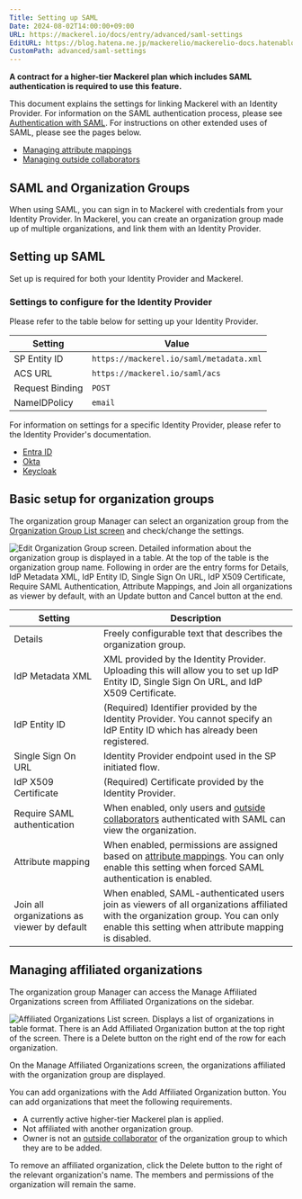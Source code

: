 ```yaml
---
Title: Setting up SAML
Date: 2024-08-02T14:00:00+09:00
URL: https://mackerel.io/docs/entry/advanced/saml-settings
EditURL: https://blog.hatena.ne.jp/mackerelio/mackerelio-docs.hatenablog.mackerel.io/atom/entry/6802340630902355647
CustomPath: advanced/saml-settings
---
```


**A contract for a higher-tier Mackerel plan which includes SAML authentication is required to use this feature.**

This document explains the settings for linking Mackerel with an Identity Provider.
For information on the SAML authentication process, please see [Authentication with SAML](https://mackerel.io/docs/entry/advanced/saml-authentication).
For instructions on other extended uses of SAML, please see the pages below.

- [Managing attribute mappings](https://mackerel.io/docs/entry/advanced/saml-attribute-mappings)
- [Managing outside collaborators](https://mackerel.io/docs/entry/advanced/saml-outside-collaborators)

## SAML and Organization Groups

When using SAML, you can sign in to Mackerel with credentials from your Identity Provider.
In Mackerel, you can create an organization group made up of multiple organizations, and link them with an Identity Provider.

## Setting up SAML

Set up is required for both your Identity Provider and Mackerel.

### Settings to configure for the Identity Provider

Please refer to the table below for setting up your Identity Provider.

| Setting       | Value                                      |
| --------------- | --------------------------------------- |
| SP Entity ID    | `https://mackerel.io/saml/metadata.xml` |
| ACS URL         | `https://mackerel.io/saml/acs`          |
| Request Binding | `POST`                                  |
| NameIDPolicy    | `email`                                 |

For information on settings for a specific Identity Provider, please refer to the Identity Provider's documentation.

- [Entra ID](https://learn.microsoft.com/ja-jp/entra/identity-platform/single-sign-on-saml-protocol)
- [Okta](https://help.okta.com/oie/ja-jp/content/topics/apps/apps_app_integration_wizard_saml.htm)
- [Keycloak](https://www.keycloak.org/docs/latest/server_admin/index.html#assembly-managing-clients_server_administration_guide)

## Basic setup for organization groups

The organization group Manager can select an organization group from the [Organization Group List screen](https://mackerel.io/org-groups) and check/change the settings.

![Edit Organization Group screen. Detailed information about the organization group is displayed in a table. At the top of the table is the organization group name. Following in order are the entry forms for Details, IdP Metadata XML, IdP Entity ID, Single Sign On URL, IdP X509 Certificate, Require SAML Authentication, Attribute Mappings, and Join all organizations as viewer by default, with an Update button and Cancel button at the end.](https://cdn-ak.f.st-hatena.com/images/fotolife/m/mackerelio/20240822/20240822172822_original.png)

| Setting                               | Description                                                                                                                                                                                            |
| -------------------------------------- | ----------------------------------------------------------------------------------------------------------------------------------------------------------------------------------------------- |
| Details                                   | Freely configurable text that describes the organization group.                                                                                                                              |
| IdP Metadata XML                     | XML provided by the Identity Provider. Uploading this will allow you to set up IdP Entity ID, Single Sign On URL, and IdP X509 Certificate.                                                                   |
| IdP Entity ID                     | (Required) Identifier provided by the Identity Provider. You cannot specify an IdP Entity ID which has already been registered.                                                                                                          |
| Single Sign On URL                     | Identity Provider endpoint used in the SP initiated flow.                                                                                                                          |
| IdP X509 Certificate                        | (Required) Certificate provided by the Identity Provider.                                                                                                                                                     |
| Require SAML authentication                       | When enabled, only users and [outside collaborators](https://mackerel.io/docs/entry/advanced/saml-outside-collaborators) authenticated with SAML can view the organization.                                                                                                                  |
| Attribute mapping             | When enabled, permissions are assigned based on [attribute mappings](https://mackerel.io/docs/entry/advanced/saml-attribute-mappings). You can only enable this setting when forced SAML authentication is enabled. |
| Join all organizations as viewer by default | When enabled, SAML-authenticated users join as viewers of all organizations affiliated with the organization group. You can only enable this setting when attribute mapping is disabled.             |

<h2 id="managing-orgs">Managing affiliated organizations</h2>

The organization group Manager can access the Manage Affiliated Organizations screen from Affiliated Organizations on the sidebar.

![Affiliated Organizations List screen. Displays a list of organizations in table format. There is an Add Affiliated Organization button at the top right of the screen. There is a Delete button on the right end of the row for each organization.](https://cdn-ak.f.st-hatena.com/images/fotolife/m/mackerelio/20240822/20240822182811_original.png)

On the Manage Affiliated Organizations screen, the organizations affiliated with the organization group are displayed.

You can add organizations with the Add Affiliated Organization button. You can add organizations that meet the following requirements.

- A currently active higher-tier Mackerel plan is applied.
- Not affiliated with another organization group.
- Owner is not an [outside collaborator](https://mackerel.io/docs/entry/advanced/saml-outside-collaborators) of the organization group to which they are to be added.

To remove an affiliated organization, click the Delete button to the right of the relevant organization's name.
The members and permissions of the organization will remain the same.
